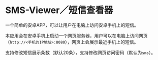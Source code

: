 # SMS-Viewer／短信查看器

一个简单的安卓APP，可以让用户在电脑上访问安卓手机上的短信。

本应用会在安卓手机上启动一个网页服务器，用户可以在电脑上访问网页（`http://<手机的IP地址>:8080`），网页上会展示最近手机上的短信。

支持修改短信展示条数（默认20条），支持修改网页访问密码（默认为`sms`）。
